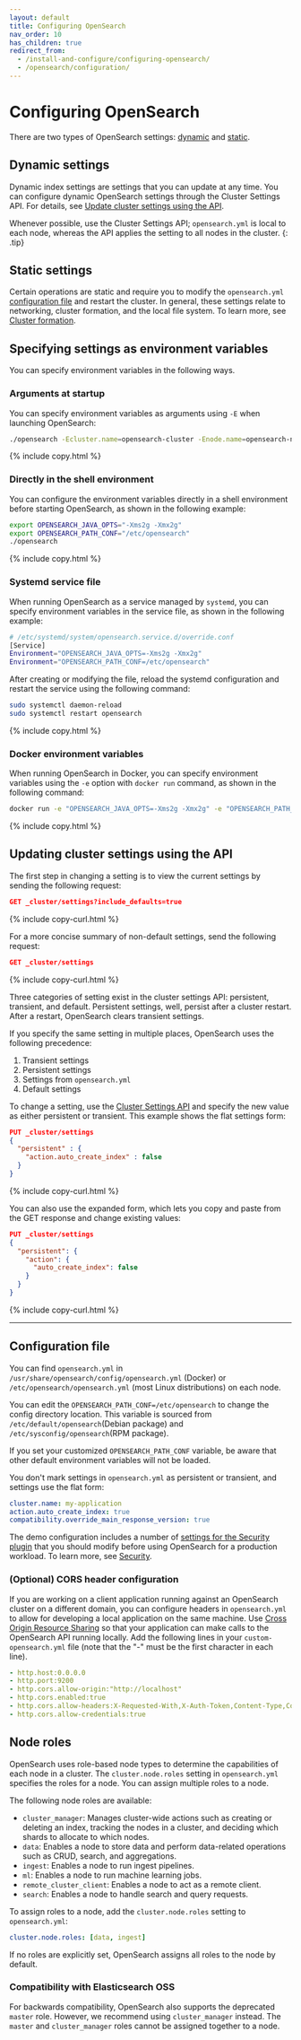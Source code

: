 ```yaml
---
layout: default
title: Configuring OpenSearch
nav_order: 10
has_children: true
redirect_from:
  - /install-and-configure/configuring-opensearch/
  - /opensearch/configuration/
---
```


# Configuring OpenSearch

There are two types of OpenSearch settings: [dynamic](#dynamic-settings) and [static](#static-settings).

## Dynamic settings

Dynamic index settings are settings that you can update at any time. You can configure dynamic OpenSearch settings through the Cluster Settings API. For details, see [Update cluster settings using the API](#updating-cluster-settings-using-the-api).

Whenever possible, use the Cluster Settings API; `opensearch.yml` is local to each node, whereas the API applies the setting to all nodes in the cluster. 
{: .tip}

## Static settings

Certain operations are static and require you to modify the `opensearch.yml` [configuration file](#configuration-file) and restart the cluster. In general, these settings relate to networking, cluster formation, and the local file system. To learn more, see [Cluster formation]({{site.url}}{{site.baseurl}}/opensearch/cluster/).

## Specifying settings as environment variables

You can specify environment variables in the following ways.

### Arguments at startup

You can specify environment variables as arguments using `-E` when launching OpenSearch:

```bash
./opensearch -Ecluster.name=opensearch-cluster -Enode.name=opensearch-node1 -Ehttp.host=0.0.0.0 -Ediscovery.type=single-node
```
{% include copy.html %}

### Directly in the shell environment

You can configure the environment variables directly in a shell environment before starting OpenSearch, as shown in the following example:

```bash
export OPENSEARCH_JAVA_OPTS="-Xms2g -Xmx2g"
export OPENSEARCH_PATH_CONF="/etc/opensearch"
./opensearch
```
{% include copy.html %}

### Systemd service file

When running OpenSearch as a service managed by `systemd`, you can specify environment variables in the service file, as shown in the following example:

```bash
# /etc/systemd/system/opensearch.service.d/override.conf
[Service]
Environment="OPENSEARCH_JAVA_OPTS=-Xms2g -Xmx2g"
Environment="OPENSEARCH_PATH_CONF=/etc/opensearch"
```
After creating or modifying the file, reload the systemd configuration and restart the service using the following command:

```bash
sudo systemctl daemon-reload
sudo systemctl restart opensearch
```
{% include copy.html %}

### Docker environment variables

When running OpenSearch in Docker, you can specify environment variables using the `-e` option with `docker run` command, as shown in the following command:

```bash
docker run -e "OPENSEARCH_JAVA_OPTS=-Xms2g -Xmx2g" -e "OPENSEARCH_PATH_CONF=/usr/share/opensearch/config" opensearchproject/opensearch:latest
```
{% include copy.html %}

## Updating cluster settings using the API

The first step in changing a setting is to view the current settings by sending the following request:

```json
GET _cluster/settings?include_defaults=true
```
{% include copy-curl.html %}

For a more concise summary of non-default settings, send the following request:

```json
GET _cluster/settings
```
{% include copy-curl.html %}

Three categories of setting exist in the cluster settings API: persistent, transient, and default. Persistent settings, well, persist after a cluster restart. After a restart, OpenSearch clears transient settings.

If you specify the same setting in multiple places, OpenSearch uses the following precedence:

1. Transient settings
2. Persistent settings
3. Settings from `opensearch.yml`
4. Default settings

To change a setting, use the [Cluster Settings API]({{site.url}}{{site.baseurl}}/api-reference/cluster-api/cluster-settings/) and specify the new value as either persistent or transient. This example shows the flat settings form:

```json
PUT _cluster/settings
{
  "persistent" : {
    "action.auto_create_index" : false
  }
}
```
{% include copy-curl.html %}

You can also use the expanded form, which lets you copy and paste from the GET response and change existing values:

```json
PUT _cluster/settings
{
  "persistent": {
    "action": {
      "auto_create_index": false
    }
  }
}
```
{% include copy-curl.html %}

---

## Configuration file

You can find `opensearch.yml` in `/usr/share/opensearch/config/opensearch.yml` (Docker) or `/etc/opensearch/opensearch.yml` (most Linux distributions) on each node.

You can edit the `OPENSEARCH_PATH_CONF=/etc/opensearch` to change the config directory location. This variable is sourced from `/etc/default/opensearch`(Debian package) and `/etc/sysconfig/opensearch`(RPM package).

If you set your customized `OPENSEARCH_PATH_CONF` variable, be aware that other default environment variables will not be loaded.

You don't mark settings in `opensearch.yml` as persistent or transient, and settings use the flat form:

```yml
cluster.name: my-application
action.auto_create_index: true
compatibility.override_main_response_version: true
```

The demo configuration includes a number of [settings for the Security plugin]({{site.url}}{{site.baseurl}}/install-and-configure/configuring-opensearch/security-settings/) that you should modify before using OpenSearch for a production workload. To learn more, see [Security]({{site.url}}{{site.baseurl}}/security/).

### (Optional) CORS header configuration

If you are working on a client application running against an OpenSearch cluster on a different domain, you can configure headers in `opensearch.yml` to allow for developing a local application on the same machine. Use [Cross Origin Resource Sharing](https://developer.mozilla.org/en-US/docs/Web/HTTP/CORS) so that your application can make calls to the OpenSearch API running locally. Add the following lines in your `custom-opensearch.yml` file (note that the "-" must be the first character in each line).
```yml
- http.host:0.0.0.0
- http.port:9200
- http.cors.allow-origin:"http://localhost"
- http.cors.enabled:true
- http.cors.allow-headers:X-Requested-With,X-Auth-Token,Content-Type,Content-Length,Authorization
- http.cors.allow-credentials:true
```

## Node roles

OpenSearch uses role-based node types to determine the capabilities of each node in a cluster. The `cluster.node.roles` setting in `opensearch.yml` specifies the roles for a node. You can assign multiple roles to a node.

The following node roles are available:

- `cluster_manager`: Manages cluster-wide actions such as creating or deleting an index, tracking the nodes in a cluster, and deciding which shards to allocate to which nodes. 
- `data`: Enables a node to store data and perform data-related operations such as CRUD, search, and aggregations.
- `ingest`: Enables a node to run ingest pipelines.
- `ml`: Enables a node to run machine learning jobs.
- `remote_cluster_client`: Enables a node to act as a remote client.
- `search`: Enables a node to handle search and query requests.

To assign roles to a node, add the `cluster.node.roles` setting to `opensearch.yml`:

```yaml
cluster.node.roles: [data, ingest]
```

If no roles are explicitly set, OpenSearch assigns all roles to the node by default.

### Compatibility with Elasticsearch OSS

For backwards compatibility, OpenSearch also supports the deprecated `master` role. However, we recommend using `cluster_manager` instead. The `master` and `cluster_manager` roles cannot be assigned together to a node.

